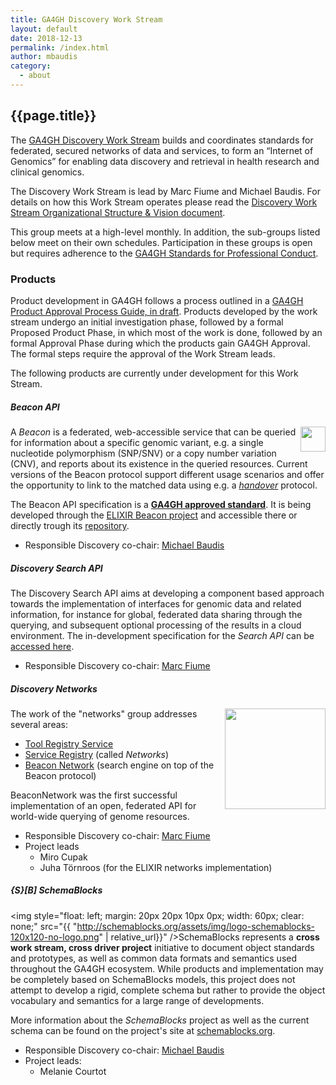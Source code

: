 ```yaml
---
title: GA4GH Discovery Work Stream
layout: default
date: 2018-12-13
permalink: /index.html
author: mbaudis
category:
  - about
---
```


## {{page.title}}

The [GA4GH Discovery Work Stream](http://ga4gh-discovery.github.io) builds and coordinates standards for federated, secured networks of data and services, to form an “Internet of Genomics” for enabling data discovery and retrieval in health research and clinical genomics.

The Discovery Work Stream is lead by Marc Fiume and Michael Baudis. For details on how this Work Stream operates please read the [Discovery Work Stream Organizational Structure & Vision document](https://docs.google.com/document/d/1WFjZ9yBx8Vxn97QORRNQN7O3DBnhpwEUX2mK7f2C4EA/edit?ts=59ed3535#).

This group meets at a high-level monthly. In addition, the sub-groups listed below meet on their own schedules. Participation in these groups is open but requires adherence to the [GA4GH Standards for Professional Conduct](https://www.ga4gh.org/docs/GA4GH-Standards-for-Professional-Conduct_22-Jan-2018.pdf).

### Products

Product development in GA4GH follows a process outlined in a [GA4GH Product Approval Process Guide, in draft](https://docs.google.com/document/d/1UUJSnsPw32W5r1jaJ0vI11X0LLLygpAC9TNosjSge_w/edit#heading=h.tyqycskyykwh). Products developed by the work stream undergo an initial investigation phase, followed by a formal Proposed Product Phase, in which most of the work is done, followed by an formal Approval Phase during which the products gain GA4GH Approval. The formal steps require the approval of the Work Stream leads.

The following products are currently under development for this Work Stream. 

##### Beacon API

<a href="http://beacon-project.io" target="_blank"><img style="float: right; width: 40px; clear: none" src="{{ '/assets/img/logo_beacon.png' | relative_url }}" /></a>A _Beacon_ is a federated, web-accessible service that can be queried for information about a specific genomic variant, e.g. a single nucleotide polymorphism (SNP/SNV) or a copy number variation (CNV), and reports about its existence in the queried resources. Current versions of the Beacon protocol support different usage scenarios and offer the opportunity to link to the matched data using e.g. a [_handover_](https://beacon-project.io/roadmap/handover.html) protocol.

The Beacon API specification is a [__GA4GH approved standard__](https://www.ga4gh.org/genomic-data-toolkit/). It is being developed through the [ELIXIR Beacon project](http://beacon-project.io) and accessible there or directly trough its [repository](https://github.com/ga4gh-beacon/specification).

* Responsible Discovery co-chair: [Michael Baudis](https://info.baudisgroup.org/group/Michael_Baudis/)


##### Discovery Search API

The Discovery Search API aims at developing a component based approach towards the implementation of interfaces for genomic data and related information, for instance for global, federated data sharing through the querying, and subsequent optional processing of the results in a cloud environment. The in-development specification for the _Search API_ can be [accessed here](https://github.com/ga4gh-discovery/ga4gh-discovery-search-api).

* Responsible Discovery co-chair: [Marc Fiume](https://oicr.on.ca/investigators/marc-fiume/)


##### Discovery Networks

<a href="http://beacon-network.org" target="_blank"><img style="float: right; width: 161px;" src="{{ '/assets/img/BeaconNetwork.png' | relative_url }}" /></a>The work of the "networks" group addresses several areas:

* [Tool Registry Service](https://github.com/ga4gh/tool-registry-service-schemas)
* [Service Registry](https://github.com/ga4gh-discovery/ga4gh-service-registry/) (called _Networks_)
* [Beacon Network](https://beacon-network.org/) (search engine on top of the Beacon protocol)

BeaconNetwork was the first successful implementation of an open, federated API for world-wide querying of genome resources.

* Responsible Discovery co-chair: [Marc Fiume](https://oicr.on.ca/investigators/marc-fiume/)
* Project leads
    - Miro Cupak
    - Juha Törnroos (for the ELIXIR networks implementation)

##### {S}[B] SchemaBlocks

<img style="float: left; margin: 20px 20px 10px 0px; width: 60px; clear: none;" src="{{ "http://schemablocks.org/assets/img/logo-schemablocks-120x120-no-logo.png" | relative_url}}" />SchemaBlocks represents a __cross work stream, cross driver project__ initiative to document object standards and prototypes, as well as common data formats and semantics used throughout the GA4GH ecosystem. While products and implementation may be completely based on SchemaBlocks models, this project does not attempt to develop a rigid, complete schema but rather to provide the object vocabulary and semantics for a large range of developments.

More information about the _SchemaBlocks_ project as well as the current schema can be found on the project's site at [schemablocks.org](http://schemablocks.org).

* Responsible Discovery co-chair: [Michael Baudis](https://info.baudisgroup.org/group/Michael_Baudis/)
* Project leads:
    - Melanie Courtot



